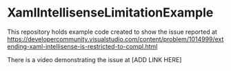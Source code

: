 # XamlIntellisenseLimitationExample

This repository holds example code created to show the issue reported at https://developercommunity.visualstudio.com/content/problem/1014999/extending-xaml-intellisense-is-restricted-to-compl.html

There is a video demonstrating the issue at [ADD LINK HERE]
